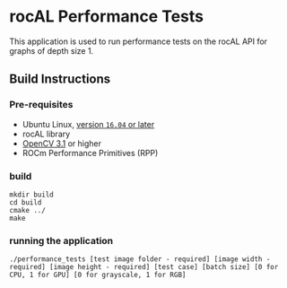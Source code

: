 # rocAL Performance Tests
This application is used to run performance tests on the rocAL API for graphs of depth size 1.


## Build Instructions

### Pre-requisites
* Ubuntu Linux, [version `16.04` or later](https://www.microsoft.com/software-download/windows10)
* rocAL library
* [OpenCV 3.1](https://github.com/opencv/opencv/releases) or higher
* ROCm Performance Primitives (RPP)

### build
  ````
  mkdir build
  cd build
  cmake ../
  make
  ````
### running the application
  ````
./performance_tests [test image folder - required] [image width - required] [image height - required] [test case] [batch size] [0 for CPU, 1 for GPU] [0 for grayscale, 1 for RGB]
  ````
